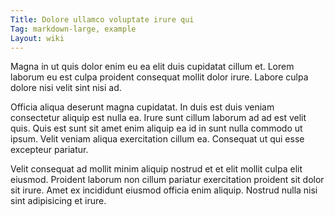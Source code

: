 ```yaml
---
Title: Dolore ullamco voluptate irure qui
Tag: markdown-large, example
Layout: wiki
---
```

Magna in ut quis dolor enim eu ea elit duis cupidatat cillum et. Lorem laborum eu est culpa proident consequat mollit dolor irure. Labore culpa dolore nisi velit sint nisi ad.

Officia aliqua deserunt magna cupidatat. In duis est duis veniam consectetur aliquip est nulla ea. Irure sunt cillum laborum ad ad est velit quis. Quis est sunt sit amet enim aliquip ea id in sunt nulla commodo ut ipsum. Velit veniam aliqua exercitation cillum ea. Consequat ut qui esse excepteur pariatur.

Velit consequat ad mollit minim aliquip nostrud et et elit mollit culpa elit eiusmod. Proident laborum non cillum pariatur exercitation proident sit dolor sit irure. Amet ex incididunt eiusmod officia enim aliquip. Nostrud nulla nisi sint adipisicing et irure.